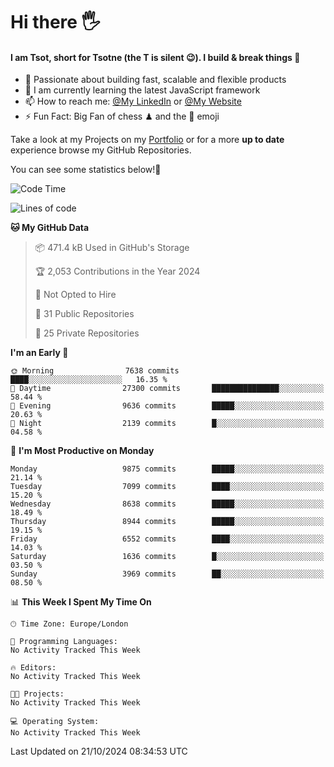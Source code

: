 # Hi there :raised_hand_with_fingers_splayed:
#### I am Tsot, short for Tsotne (the T is silent :wink:). I build & break things :space_invader:
- :telescope: Passionate about building fast, scalable and flexible products
- :seedling: I am currently learning the latest JavaScript framework 
- :mailbox: How to reach me: [@My LinkedIn](https://www.linkedin.com/in/tsotne-gvadzabia/) or [@My Website](https://tsotne.co.uk/contact)
- :zap: Fun Fact: Big Fan of chess ♟ and the 👾 emoji

Take a look at my Projects on my [Portfolio](https://tsotne.co.uk/) or for a more **up to date** experience browse my GitHub Repositories.

You can see some statistics below!:space_invader:
<!--START_SECTION:waka-->
![Code Time](http://img.shields.io/badge/Code%20Time-761%20hrs%202%20mins-blue)

![Lines of code](https://img.shields.io/badge/From%20Hello%20World%20I%27ve%20Written-15.6%20million%20lines%20of%20code-blue)

**🐱 My GitHub Data** 

> 📦 471.4 kB Used in GitHub's Storage 
 > 
> 🏆 2,053 Contributions in the Year 2024
 > 
> 🚫 Not Opted to Hire
 > 
> 📜 31 Public Repositories 
 > 
> 🔑 25 Private Repositories 
 > 
**I'm an Early 🐤** 

```text
🌞 Morning                7638 commits        ████░░░░░░░░░░░░░░░░░░░░░   16.35 % 
🌆 Daytime                27300 commits       ███████████████░░░░░░░░░░   58.44 % 
🌃 Evening                9636 commits        █████░░░░░░░░░░░░░░░░░░░░   20.63 % 
🌙 Night                  2139 commits        █░░░░░░░░░░░░░░░░░░░░░░░░   04.58 % 
```
📅 **I'm Most Productive on Monday** 

```text
Monday                   9875 commits        █████░░░░░░░░░░░░░░░░░░░░   21.14 % 
Tuesday                  7099 commits        ████░░░░░░░░░░░░░░░░░░░░░   15.20 % 
Wednesday                8638 commits        █████░░░░░░░░░░░░░░░░░░░░   18.49 % 
Thursday                 8944 commits        █████░░░░░░░░░░░░░░░░░░░░   19.15 % 
Friday                   6552 commits        ████░░░░░░░░░░░░░░░░░░░░░   14.03 % 
Saturday                 1636 commits        █░░░░░░░░░░░░░░░░░░░░░░░░   03.50 % 
Sunday                   3969 commits        ██░░░░░░░░░░░░░░░░░░░░░░░   08.50 % 
```


📊 **This Week I Spent My Time On** 

```text
🕑︎ Time Zone: Europe/London

💬 Programming Languages: 
No Activity Tracked This Week

🔥 Editors: 
No Activity Tracked This Week

🐱‍💻 Projects: 
No Activity Tracked This Week

💻 Operating System: 
No Activity Tracked This Week
```


 Last Updated on 21/10/2024 08:34:53 UTC
<!--END_SECTION:waka-->
